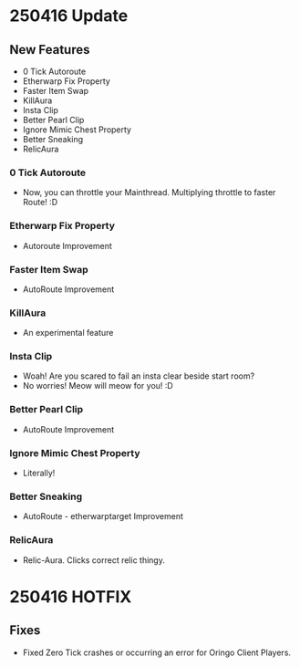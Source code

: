 # 250416 Update
## New Features
* 0 Tick Autoroute
* Etherwarp Fix Property
* Faster Item Swap
* KillAura
* Insta Clip
* Better Pearl Clip
* Ignore Mimic Chest Property
* Better Sneaking
* RelicAura

### 0 Tick Autoroute
* Now, you can throttle your Mainthread. Multiplying throttle to faster Route! :D

### Etherwarp Fix Property
* Autoroute Improvement

### Faster Item Swap
* AutoRoute Improvement

### KillAura
* An experimental feature

### Insta Clip
* Woah! Are you scared to fail an insta clear beside start room? 
* No worries! Meow will meow for you! :D

### Better Pearl Clip
* AutoRoute Improvement

### Ignore Mimic Chest Property
* Literally!

### Better Sneaking
* AutoRoute - etherwarptarget Improvement

### RelicAura
* Relic-Aura. Clicks correct relic thingy.

# 250416 HOTFIX
## Fixes
* Fixed Zero Tick crashes or occurring an error for Oringo Client Players.
